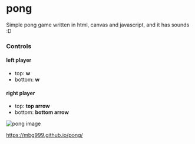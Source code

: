 # pong
Simple pong game written in html, canvas and javascript, and it has sounds :D

### Controls
#### left player
  - top: **w**
  - bottom: **w**
  
#### right player
  - top: **top arrow**
  - bottom: **bottom arrow**

![pong image](https://i.imgur.com/sKgnauX.png)

https://mbg999.github.io/pong/

